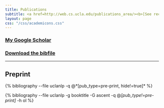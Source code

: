 ```yaml
---
title: Publications
subtitle: <a href=http://web.cs.ucla.edu/publications_area/><b>[See recent papers on selected topics]</b></a>
layout: page
css: "/css/academicons.css"
---
```


<!--I generally publish only in top conferences and journals. Typically, the acceptance rate
of ML/AI (NeurIPS, ICML, KDD, AAAI) and NLP venues (NAACL, EMNLP, ACL, CoNLL) is around 15% - 25% for both short and long papers.
Individual acceptance rate can be found [here](http://https://aclweb.org/aclwiki/Conference_acceptance_rates) and [here](https://github.com/lixin4ever/Conference-Acceptance-Rate).
[TACL](https://www.transacl.org/ojs/index.php/tacl) is a top NLP journal publishing conference-length papers.
TACL papers are eligible for presenting at top NLP conferences.

-->
<div style="text-align: left">
<a target="_blank" href="https://scholar.google.com/citations?user=fqDBtzYAAAAJ&hl=en">
<h3 id="academic">My Google Scholar 
<span class="ai ai-google-scholar ai-lg" style="color:#8B0000" aria-hidden="true">
</span></h3></a> 
<h3><a href="{{site.baseurl}}/bibliography/uclanlp_clean.bib">Download the bibfile</a></h3>

</div>

<hr>

<h2 class="pubyear"> Preprint </h2>
{% bibliography --file uclanlp -q @*[pub_type=pre-print, hide!=true]* %}

{% bibliography --file uclanlp -g booktitle -G ascent -q @*[pub_type!=pre-print]* -h ol %}
